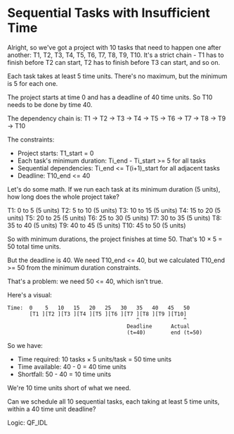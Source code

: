 # Sequential Tasks with Insufficient Time

Alright, so we've got a project with 10 tasks that need to happen one after another: T1, T2, T3, T4, T5, T6, T7, T8, T9, T10. It's a strict chain - T1 has to finish before T2 can start, T2 has to finish before T3 can start, and so on.

Each task takes at least 5 time units. There's no maximum, but the minimum is 5 for each one.

The project starts at time 0 and has a deadline of 40 time units. So T10 needs to be done by time 40.

The dependency chain is: T1 → T2 → T3 → T4 → T5 → T6 → T7 → T8 → T9 → T10

The constraints:
- Project starts: T1_start = 0
- Each task's minimum duration: Ti_end - Ti_start >= 5 for all tasks
- Sequential dependencies: Ti_end <= T(i+1)_start for all adjacent tasks
- Deadline: T10_end <= 40

Let's do some math. If we run each task at its minimum duration (5 units), how long does the whole project take?

T1: 0 to 5 (5 units)
T2: 5 to 10 (5 units)
T3: 10 to 15 (5 units)
T4: 15 to 20 (5 units)
T5: 20 to 25 (5 units)
T6: 25 to 30 (5 units)
T7: 30 to 35 (5 units)
T8: 35 to 40 (5 units)
T9: 40 to 45 (5 units)
T10: 45 to 50 (5 units)

So with minimum durations, the project finishes at time 50. That's 10 × 5 = 50 total time units.

But the deadline is 40. We need T10_end <= 40, but we calculated T10_end >= 50 from the minimum duration constraints.

That's a problem: we need 50 <= 40, which isn't true.

Here's a visual:
```
Time:  0    5   10   15   20   25   30   35   40   45   50
       [T1 ][T2 ][T3 ][T4 ][T5 ][T6 ][T7 ][T8 ][T9 ][T10]
                                         ^              ^
                                      Deadline      Actual
                                      (t=40)        end (t=50)
```

So we have:
- Time required: 10 tasks × 5 units/task = 50 time units
- Time available: 40 - 0 = 40 time units
- Shortfall: 50 - 40 = 10 time units

We're 10 time units short of what we need.

Can we schedule all 10 sequential tasks, each taking at least 5 time units, within a 40 time unit deadline?

Logic: QF_IDL
